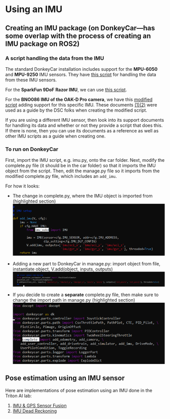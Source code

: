 # Using an IMU
## Creating an IMU package (on DonkeyCar—has some overlap with the process of creating an IMU package on ROS2)
### A script handling the data from the IMU
The standard DonkeyCar installation includes support for the **MPU-6050** and **MPU-9250** IMU sensors. They have [this script](https://github.com/autorope/donkeycar/blob/main/donkeycar/parts/imu.py) for handling the data from these IMU sensors.

For the **SparkFun 9DoF Razor IMU**, we can use [this script](https://github.com/NikitaB04/razorIMU_9dof/blob/main/imu.py).

For the **BNO086 IMU of the OAK-D Pro camera**, we have this [modified script](https://github.com/rohanmeserve/dsc190_imu_oakd/blob/main/imu_oakd.py) adding support for this specific IMU. These documents [(1)](https://docs.luxonis.com/projects/api/en/latest/components/nodes/imu/#)[(2)](https://docs.luxonis.com/projects/api/en/latest/samples/IMU/imu_accelerometer_gyroscope/#imu-accelerometer-gyroscope) were used as a guide by the DSC folks when creating the modified script.

If you are using a different IMU sensor, then look into its support documents for handling its data and whether or not they provide a script that does this. If there is none, then you can use its documents as a reference as well as other IMU scripts as a guide when creating one.

### To run on DonkeyCar
First, import the IMU script, e.g. imu.py, onto the car folder. Next, modify the complete.py file (it should be in the car folder) so that it imports the IMU object from the script. Then, edit the manage.py file so it imports from the modified complete.py file, which includes an ``add_imu``.

For how it looks:
- The change in complete.py, where the IMU object is imported from (highlighted section)
  ![modified_complete](https://github.com/ecdg/TritonAI_IMU/blob/main/docs/modified_complete_file.png)

- Adding a new part to DonkeyCar in manage.py: import object from file, instantiate object, V.add(object, inputs, outputs)
  ![add_part](https://github.com/ecdg/TritonAI_IMU/blob/main/docs/add_part_manage_file.png)

- If you decide to create a **__separate__** complete.py file, then make sure to change the import path in manage.py (highlighted section)
  ![separate_complete](https://github.com/ecdg/TritonAI_IMU/blob/main/docs/if_separate_complete_file.png)


## Pose estimation using an IMU sensor
Here are implementations of pose estimation using an IMU done in the Triton AI lab:
1. [IMU & GPS Sensor Fusion](https://github.com/ecdg/TritonAI_IMU/blob/main/docs/imu_gps_fusion.md)
2. [IMU Dead Reckoning](https://github.com/ecdg/TritonAI_IMU/blob/main/docs/imu_dead_reckoning.md)
